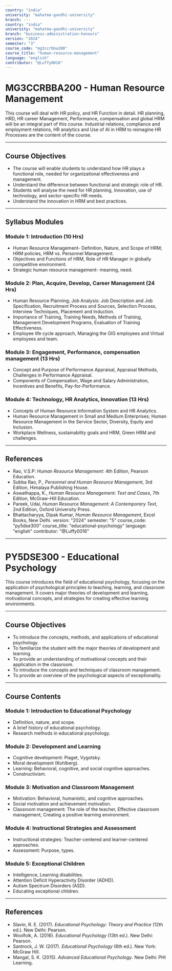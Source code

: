 ```yaml
---
country: "india"
university: "mahatma-gandhi-university"
branch: ---
country: "india"
university: "mahatma-gandhi-university"
branch: "business-administration-honours"
version: "2024"
semester: "3"
course_code: "mg3ccrbba200"
course_title: "human-resource-management"
language: "english"
contributor: "@Luffy0016"
---
```

# MG3CCRBBA200 - Human Resource Management

This course will deal with HR policy, and HR Function in detail. HR planning, HRD, HR career Management, Performance, compensation and global HRM will be an integral part of this course. Industrial relations, compliance and employment relations, HR analytics and Use of AI in HRM to reimagine HR Processes are the content of the course.

---
## Course Objectives

* The course will enable students to understand how HR plays a functional role, needed for organizational effectiveness and management.
* Understand the difference between functional and strategic role of HR.
* Students will analyse the need for HR planning, Innovation, use of technology, and sector-specific HR needs.
* Understand the innovation in HRM and best practices.

---
## Syllabus Modules

### Module 1: Introduction (10 Hrs)
* Human Resource Management- Definition, Nature, and Scope of HRM; HRM policies, HRM vs. Personnel Management.
* Objectives and Functions of HRM, Role of HR Manager in globally competitive environment.
* Strategic human resource management- meaning, need.

### Module 2: Plan, Acquire, Develop, Career Management (24 Hrs)
* Human Resource Planning; Job Analysis: Job Description and Job Specification, Recruitment Process and Sources, Selection Process, Interview Techniques, Placement and Induction.
* Importance of Training, Training Needs, Methods of Training, Management Development Programs, Evaluation of Training Effectiveness.
* Employee life cycle approach, Managing the GIG employees and Virtual employees and team.

### Module 3: Engagement, Performance, compensation management (13 Hrs)
* Concept and Purpose of Performance Appraisal, Appraisal Methods, Challenges in Performance Appraisal.
* Components of Compensation, Wage and Salary Administration, Incentives and Benefits, Pay-for-Performance.

### Module 4: Technology, HR Analytics, Innovation (13 Hrs)
* Concepts of Human Resource Information System and HR Analytics.
* Human Resource Management in Small and Medium Enterprises; Human Resource Management in the Service Sector, Diversity, Equity and Inclusion.
* Workplace Wellness, sustainability goals and HRM, Green HRM and challenges.

---
## References
* Rao, V.S.P: *Human Resource Management*: 4th Edition, Pearson Education.
* Subba Rao, P., *Personnel and Human Resource Management*, 3rd Edition, Himalaya Publishing House.
* Aswathappa, K., *Human Resource Management: Text and Cases*, 7th Edition, McGraw-Hill Education.
* Pareek, Udai, *Human Resource Management: A Contemporary Text*, 2nd Edition, Oxford University Press.
* Bhattacharyya, Dipak Kumar, *Human Resource Management*, Excel Books, New Delhi.
version: "2024"
semester: "5"
course_code: "py5dse300"
course_title: "educational-psychology"
language: "english"
contributor: "@Luffy0016"
---
# PY5DSE300 - Educational Psychology

This course introduces the field of educational psychology, focusing on the application of psychological principles to teaching, learning, and classroom management. It covers major theories of development and learning, motivational concepts, and strategies for creating effective learning environments.

---
## Course Objectives

* To introduce the concepts, methods, and applications of educational psychology.
* To familiarize the student with the major theories of development and learning.
* To provide an understanding of motivational concepts and their application in the classroom.
* To introduce the concepts and techniques of classroom management.
* To provide an overview of the psychological aspects of exceptionality.

---
## Course Contents

### Module 1: Introduction to Educational Psychology  
* Definition, nature, and scope.
* A brief history of educational psychology.
* Research methods in educational psychology.

### Module 2: Development and Learning  
* Cognitive development: Piaget, Vygotsky.
* Moral development (Kohlberg).
* Learning: Behavioral, cognitive, and social cognitive approaches.
* Constructivism.

### Module 3: Motivation and Classroom Management  
* Motivation: Behavioral, humanistic, and cognitive approaches.
* Social motivation and achievement motivation.
* Classroom management: The role of the teacher, Effective classroom management, Creating a positive learning environment.

### Module 4: Instructional Strategies and Assessment  
* Instructional strategies: Teacher-centered and learner-centered approaches.
* Assessment: Purpose, types.

### Module 5: Exceptional Children  
* Intelligence, Learning disabilities.
* Attention Deficit Hyperactivity Disorder (ADHD).
* Autism Spectrum Disorders (ASD).
* Educating exceptional children.

---
## References
* Slavin, R. E. (2017). *Educational Psychology: Theory and Practice* (12th ed.). New Delhi: Pearson.
* Woolfolk, A. (2016). *Educational Psychology* (13th ed.). New Delhi: Pearson.
* Santrock, J. W. (2017). *Educational Psychology* (6th ed.). New York: McGraw Hill.
* Mangal, S. K. (2015). *Advanced Educational Psychology*. New Delhi: PHI Learning.
